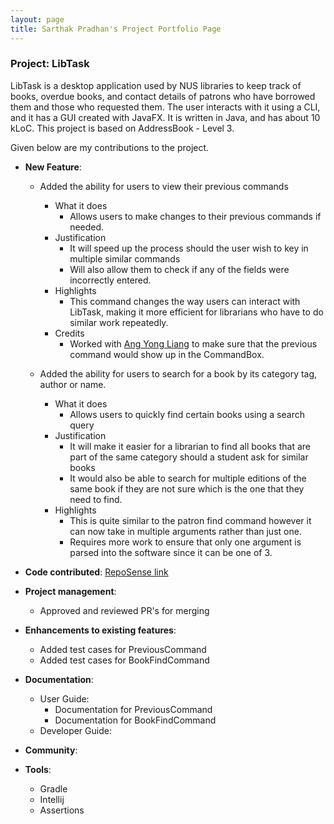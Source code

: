```yaml
---
layout: page
title: Sarthak Pradhan's Project Portfolio Page
---
```


### Project: LibTask


LibTask is a desktop application used by NUS libraries to keep track of books, overdue books, and contact details of patrons who have borrowed them and those who requested them.
The user interacts with it using a CLI, and it has a GUI created with JavaFX. It is written in Java, and has about 10 kLoC. This project is based on AddressBook - Level 3.

Given below are my contributions to the project.

* **New Feature**:
  * Added the ability for users to view their previous commands
    * What it does
      * Allows users to make changes to their previous commands if needed.
    * Justification
      * It will speed up the process should the user wish to key in multiple similar commands
      * Will also allow them to check if any of the fields were incorrectly entered.
    * Highlights
      * This command changes the way users can interact with LibTask, making it more efficient for librarians who have to do similar work repeatedly.
    * Credits
      * Worked with [Ang Yong Liang](http://github.com/yl-ang) to make sure that the previous command would show up in the CommandBox.

  * Added the ability for users to search for a book by its category tag, author or name.
    * What it does
      * Allows users to quickly find certain books using a search query
    * Justification
      * It will make it easier for a librarian to find all books that are part of the same category should a student ask for similar books
      * It would also be able to search for multiple editions of the same book if they are not sure which is the one that they need to find.
    * Highlights
      * This is quite similar to the patron find command however it can now take in multiple arguments rather than just one.
      * Requires more work to ensure that only one argument is parsed into the software since it can be one of 3.

* **Code contributed**: [RepoSense link](https://nus-cs2103-ay2122s2.github.io/tp-dashboard/?search=&sort=groupTitle&sortWithin=title&since=2022-02-18&timeframe=commit&mergegroup=&groupSelect=groupByRepos&breakdown=false&tabOpen=true&tabType=authorship&tabAuthor=Halpfrog&tabRepo=AY2122S2-CS2103T-W14-1%2Ftp%5Bmaster%5D&authorshipIsMergeGroup=false&authorshipFileTypes=docs~functional-code~test-code&authorshipIsBinaryFileTypeChecked=false)


* **Project management**:
  * Approved and reviewed PR's for merging


* **Enhancements to existing features**:
  * Added test cases for PreviousCommand
  * Added test cases for BookFindCommand


* **Documentation**:
  * User Guide:
    * Documentation for PreviousCommand
    * Documentation for BookFindCommand
  * Developer Guide:


* **Community**:


* **Tools**:
  * Gradle
  * Intellij
  * Assertions


